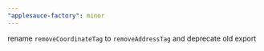 ```yaml
---
"applesauce-factory": minor
---
```


rename `removeCoordinateTag` to `removeAddressTag` and deprecate old export
